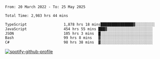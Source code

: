 <!--START_SECTION:waka-->

```txt
From: 20 March 2022 - To: 25 May 2025

Total Time: 2,983 hrs 44 mins

TypeScript                 1,878 hrs 18 mins███████████████▓░░░░░░░░░   62.95 %
JavaScript                 454 hrs 55 mins ███▓░░░░░░░░░░░░░░░░░░░░░   15.25 %
JSON                       105 hrs 3 mins  █░░░░░░░░░░░░░░░░░░░░░░░░   03.52 %
Bash                       99 hrs 8 mins   ▓░░░░░░░░░░░░░░░░░░░░░░░░   03.32 %
C#                         98 hrs 38 mins  ▓░░░░░░░░░░░░░░░░░░░░░░░░   03.31 %
```

<!--END_SECTION:waka-->
[![spotify-github-profile](https://spotify-github-profile.vercel.app/api/view?uid=c00zprrvy9xiloa9qnco3hmng&cover_image=true&theme=novatorem&show_offline=false&background_color=121212&bar_color=53b14f&bar_color_cover=false)](https://spotify-github-profile.vercel.app/api/view?uid=c00zprrvy9xiloa9qnco3hmng&redirect=true)



